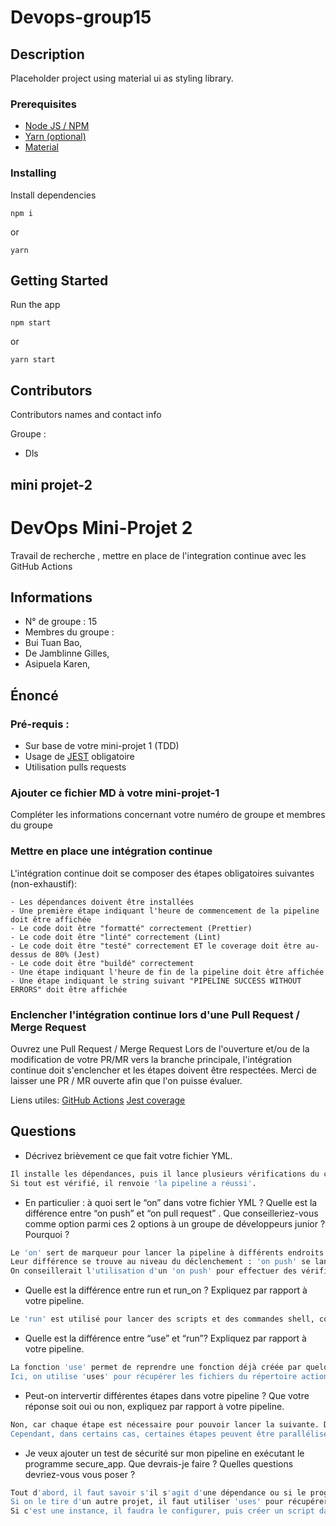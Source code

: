 # Devops-group15

## Description

Placeholder project using material ui as styling library.

### Prerequisites

-   [Node JS / NPM](https://nodejs.org/en/)
-   [Yarn (optional)](https://yarnpkg.com/)
-   [Material](https://material-components.github.io/material-components-web-catalog/#/)

### Installing

Install dependencies

```
npm i
```

or

```
yarn
```

## Getting Started

Run the app

```
npm start
```

or

```
yarn start
```

## Contributors

Contributors names and contact info

Groupe :


-   Dls
## mini projet-2

# DevOps Mini-Projet 2
Travail de recherche , mettre en place de l'integration continue avec les GitHub Actions

## Informations
- N° de groupe : 15
- Membres du groupe :
- Bui Tuan Bao,
- De Jamblinne Gilles,
- Asipuela Karen,


## Énoncé

### Pré-requis :
- Sur base de votre mini-projet 1 (TDD)
- Usage de [JEST](https://jestjs.io/docs/getting-started) obligatoire
- Utilisation pulls requests


### Ajouter ce fichier MD à votre mini-projet-1
Compléter les informations concernant votre numéro de groupe et membres du groupe

### Mettre en place une intégration continue
L'intégration continue doit se composer des étapes obligatoires suivantes (non-exhaustif):

    - Les dépendances doivent être installées
    - Une première étape indiquant l'heure de commencement de la pipeline doit être affichée
    - Le code doit être "formatté" correctement (Prettier)
    - Le code doit être "linté" correctement (Lint)
    - Le code doit être "testé" correctement ET le coverage doit être au-dessus de 80% (Jest)
    - Le code doit être "buildé" correctement
    - Une étape indiquant l'heure de fin de la pipeline doit être affichée
    - Une étape indiquant le string suivant "PIPELINE SUCCESS WITHOUT ERRORS" doit être affichée

### Enclencher l'intégration continue lors d'une Pull Request / Merge Request
Ouvrez une Pull Request / Merge Request 
Lors de l'ouverture et/ou de la modification de votre PR/MR vers la branche principale, l'intégration continue doit s'enclencher et les étapes doivent être respectées.
Merci de laisser une PR / MR ouverte afin que l'on puisse évaluer.


Liens utiles:
[GitHub Actions](https://docs.github.com/fr/actions)
[Jest coverage](https://www.valentinog.com/blog/jest-coverage/)

## Questions

- Décrivez brièvement ce que fait votre fichier YML.
```bash
Il installe les dépendances, puis il lance plusieurs vérifications du code à la suite, formate le code pour le rendre conforme aux normes et le plus lisible possible, teste le code, et enfin, effectue le build.
Si tout est vérifié, il renvoie 'la pipeline a réussi'.
```

- En particulier : à quoi sert le “on” dans votre fichier YML ? Quelle est la différence entre “on push” et “on pull request” . Que conseilleriez-vous comme option parmi ces 2 options à un groupe de développeurs junior ? Pourquoi ? 
```bash
Le 'on' sert de marqueur pour lancer la pipeline à différents endroits du code.
Leur différence se trouve au niveau du déclenchement : 'on push' se lance lors d'un push, tandis que 'on pull request' se lance lorsqu'on soumet une demande de fusion.
On conseillerait l'utilisation d'un 'on push' pour effectuer des vérifications plus fréquemment qu'avec un 'on pull request'. Cela permettra de vérifier le code sur des sections "plus petites" et facilitera la détection d'erreurs.
```

- Quelle est la différence entre run et run_on ? Expliquez par rapport à votre pipeline.
```bash
Le 'run' est utilisé pour lancer des scripts et des commandes shell, comme par exemple 'npm i', Alors que le run_on est utilisé pour lancer le pipeline au tout début et définir à quel moment la pipeline se lance.
```

- Quelle est la différence entre “use” et “run”? Expliquez par rapport à votre pipeline.
```bash
La fonction 'use' permet de reprendre une fonction déjà créée par quelqu'un d'autre et reprise dans un de ses repositories. 'Run' exécute une commande shell ou un script directement dans L'intégration continue (workflow). 
Ici, on utilise 'uses' pour récupérer les fichiers du répertoire action/checkout, et 'run' est utilisé pour exécuter nos lignes de code et nos scripts dans le contexte de cette pipeline.
```

- Peut-on intervertir différentes étapes dans votre pipeline ? Que votre réponse soit oui ou non, expliquez par rapport à votre pipeline.
```bash
Non, car chaque étape est nécessaire pour pouvoir lancer la suivante. Dans le meilleur des scénarios. les dépendances doivent être installées avant de vérifier et formater le code. Le code doit être testé avant d'être buildé. 
Cependant, dans certains cas, certaines étapes peuvent être parallélisées, comme entre eslint et prettier.
```

- Je veux ajouter un test de sécurité sur mon pipeline en exécutant le programme secure_app. Que devrais-je faire ? Quelles questions devriez-vous vous poser ?
```bash
Tout d'abord, il faut savoir s'il s'agit d'une dépendance ou si le programme est tiré d'un autre projet (GitHub).
Si on le tire d'un autre projet, il faut utiliser 'uses' pour récupérer les informations et ensuite 'run'. 
Si c'est une instance, il faudra le configurer, puis créer un script dans le package.json pour pouvoir l'exécuter avec une commande dans le fichier YAML.
```
